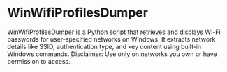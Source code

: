 # WinWifiProfilesDumper
WinWifiProfilesDumper is a Python script that retrieves and displays Wi-Fi passwords for user-specified networks on Windows. It extracts network details like SSID, authentication type, and key content using built-in Windows commands. Disclaimer: Use only on networks you own or have permission to access.
